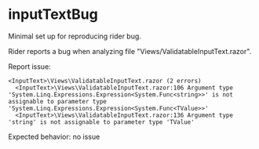 # inputTextBug
Minimal set up for reproducing rider bug.

Rider reports a bug when analyzing file "Views/ValidatableInputText.razor". 

Report issue:
```
<InputText>\Views\ValidatableInputText.razor (2 errors)
  <InputText>\Views\ValidatableInputText.razor:106 Argument type 'System.Linq.Expressions.Expression<System.Func<string>>' is not assignable to parameter type 'System.Linq.Expressions.Expression<System.Func<TValue>>'
  <InputText>\Views\ValidatableInputText.razor:136 Argument type 'string' is not assignable to parameter type 'TValue'
```

Expected behavior:
no issue
